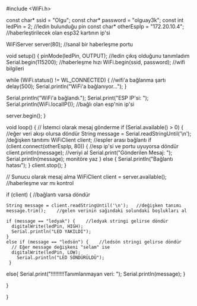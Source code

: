 #include <WiFi.h>

const char* ssid = "Olgu"; 
const char* password = "olguay3k";
const int ledPin = 2; //ledin bulunduğu pin
const char* otherEspIp = "172.20.10.4"; //haberleştirilecek olan esp32 kartının ip'si

WiFiServer server(80); //sanal bir haberleşme portu

void setup() {
  pinMode(ledPin, OUTPUT); //ledin çıkış olduğunu tanımladım
  Serial.begin(115200);  //haberleşme hızı
  WiFi.begin(ssid, password); //wifi bilgileri

  while (WiFi.status() != WL_CONNECTED) { //wifi'a bağlanma şartı 
    delay(500);
    Serial.println("WiFi'a bağlanıyor...");
  }

  Serial.println("WiFi'a bağlandı.");
  Serial.print("ESP IP'si: ");
  Serial.println(WiFi.localIP()); //bağlı olan esp'nin ip'si

  server.begin();
}

void loop() {
  // İstemci olarak mesaj gönderme
  if (Serial.available() > 0) {    //eğer veri akışı olursa döndür
    String message = Serial.readStringUntil('\n'); /değişken tanıtımı
    WiFiClient client;  //espler arası bağlantı 
    if (client.connect(otherEspIp, 80)) { //esp ip'si ve portu uyuyorsa döndür
      client.println(message);  //veriyi al
      Serial.print("Gönderilen Mesaj: ");
      Serial.println(message);  monitöre yaz
    } else {
      Serial.println("Bağlantı hatası");
    }
    client.stop();
  }

  // Sunucu olarak mesaj alma
  WiFiClient client = server.available();  //haberleşme var mı kontrol
  
  if (client) {  //bağlantı varsa döndür
   
    String message = client.readStringUntil('\n');   //değişken tanımı
    message.trim();    //gelen verinin sağındaki solundaki boşlukları al
    
    if (message == "ledyak") {    //ledyak stringi gelirse döndür
      digitalWrite(ledPin, HIGH);
      Serial.println("LED YAKILDI");
    }
    else if (message == "ledsön") {    //ledsön stringi gelirse döndür
      // Eğer message değişkeni "selam" ise
      digitalWrite(ledPin, LOW);
        Serial.println("LED SÖNDÜRÜLDÜ");
     } 

else{
      Serial.print("!!!!!!!!!Tanımlanmayan veri: ");
      Serial.println(message);
    }
    
  }
  
}
